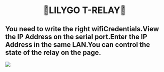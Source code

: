 <h1 align = "center">🌟LILYGO T-RELAY🌟</h1>

## You need to write the right wifiCredentials.View the IP Address on the serial port.Enter the IP Address in the same LAN.You can control the state of the relay on the page.

![](../../image/Interactive.png)

